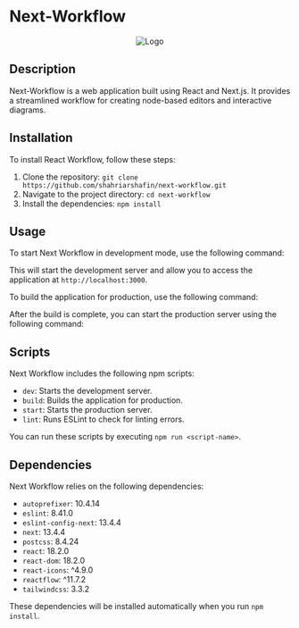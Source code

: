 # Next-Workflow
<p align="center">
    <img src="https://github.com/shahriarshafin/next-workflow/assets/32214710/6b214a69-1b43-4ce8-98bf-e9be8fa09441" alt="Logo">
</p>

## Description

Next-Workflow is a web application built using React and Next.js. It provides a streamlined workflow for creating node-based editors and interactive diagrams.

## Installation

To install React Workflow, follow these steps:

1. Clone the repository: `git clone https://github.com/shahriarshafin/next-workflow.git`
2. Navigate to the project directory: `cd next-workflow`
3. Install the dependencies: `npm install`

## Usage

To start Next Workflow in development mode, use the following command:


This will start the development server and allow you to access the application at `http://localhost:3000`.

To build the application for production, use the following command:


After the build is complete, you can start the production server using the following command:


## Scripts

Next Workflow includes the following npm scripts:

- `dev`: Starts the development server.
- `build`: Builds the application for production.
- `start`: Starts the production server.
- `lint`: Runs ESLint to check for linting errors.

You can run these scripts by executing `npm run <script-name>`.

## Dependencies

Next Workflow relies on the following dependencies:

- `autoprefixer`: 10.4.14
- `eslint`: 8.41.0
- `eslint-config-next`: 13.4.4
- `next`: 13.4.4
- `postcss`: 8.4.24
- `react`: 18.2.0
- `react-dom`: 18.2.0
- `react-icons`: ^4.9.0
- `reactflow`: ^11.7.2
- `tailwindcss`: 3.3.2

These dependencies will be installed automatically when you run `npm install`.

